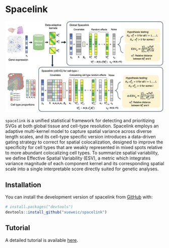 <!-- README.md is generated from README.Rmd. Please edit that file -->

# Spacelink

<!-- badges: start -->
<!-- badges: end -->

![](man/figures/spacelink_schematic.png)

`spacelink` is a unified statistical framework for detecting and prioritizing SVGs at both global tissue and cell-type resolution. Spacelink employs an adaptive multi-kernel model to capture spatial variance across diverse length scales, and its cell-type specific version introduces a data-driven gating strategy to correct for spatial colocalization, designed to improve the specificity for cell types that are weakly represented in mixed spots relative to more abundant colocalizing cell types. To summarize spatial variability, we define Effective Spatial Variability (ESV), a metric which integrates variance magnitude of each component kernel and its corresponding spatial scale into a single interpretable score directly suited for genetic analyses.

## Installation

You can install the development version of spacelink from
[GitHub](https://github.com/) with:

``` r
# install.packages("devtools")
devtools::install_github("xueweic/spacelink")
```

## Tutorial

A detailed tutorial is available [here](https://xueweic.github.io/spacelink/index.html).
